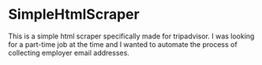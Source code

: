 # SimpleHtmlScraper
This is a simple html scraper specifically made for tripadvisor. I was looking for a part-time job at the time and I wanted to automate the process of collecting employer email addresses.
